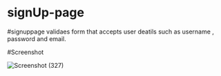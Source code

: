 # signUp-page
#signuppage validaes form that accepts user deatils such as username , password and email.

#Screenshot

![Screenshot (327)](https://user-images.githubusercontent.com/72061096/147404274-7c6272ca-7ded-475e-a8e9-454fbcef1b6e.png)
